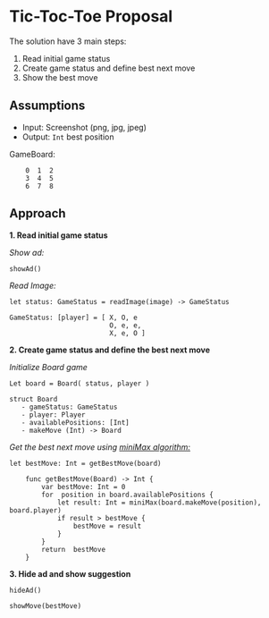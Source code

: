 # Tic-Toc-Toe Proposal

The solution have 3 main steps:

 1. Read initial game status
 2. Create game status and define best next move
 3. Show the best move 


## Assumptions

 - Input: Screenshot (png, jpg, jpeg)
 - Output: `Int` best position

GameBoard:

```
	0  1  2
	3  4  5
	6  7  8
```

## Approach

 **1. Read initial game status**
 
 *Show ad:*
 
 `showAd()`
 
 
 *Read Image:* 
 
 `let status: GameStatus = readImage(image) -> GameStatus`
	 
	 
```
GameStatus: [player] = [ X, O, e
						 O, e, e,
						 X, e, O ] 
```					    
 **2. Create game status and define the best next move**
 
 
 *Initialize Board game*
 
 `Let board = Board( status, player )`

```
struct Board
   - gameStatus: GameStatus
   - player: Player
   - availablePositions: [Int]
   - makeMove (Int) -> Board
```
	 
	

*Get the best next move using 	 [miniMax algorithm:](https://www.geeksforgeeks.org/minimax-algorithm-in-game-theory-set-1-introduction/)*
	
`let bestMove: Int = getBestMove(board) `

```
	func getBestMove(Board) -> Int {
		var bestMove: Int = 0
		for  position in board.availablePositions {
			let result: Int = miniMax(board.makeMove(position), board.player)
			if result > bestMove {
				bestMove = result
			}
		} 
		return  bestMove
	}
```

 **3. Hide ad and show suggestion**
	 
`hideAd()`

`showMove(bestMove)`

